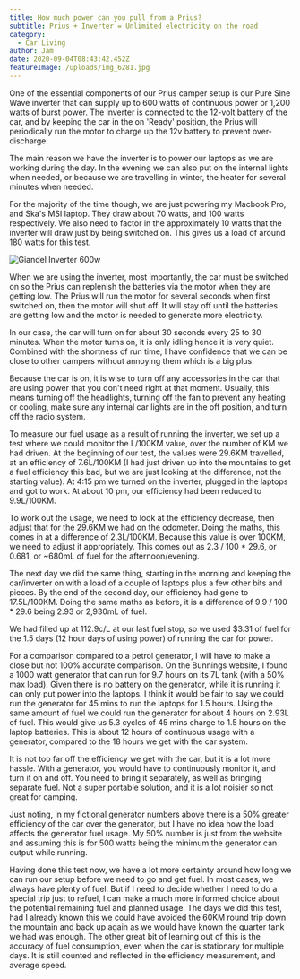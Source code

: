 ```yaml
---
title: How much power can you pull from a Prius?
subtitle: Prius + Inverter = Unlimited electricity on the road
category:
  - Car Living
author: Jam
date: 2020-09-04T08:43:42.452Z
featureImage: /uploads/img_6281.jpg
---
```

One of the essential components of our Prius camper setup is our Pure Sine Wave inverter that can supply up to 600 watts of continuous power or 1,200 watts of burst power. The inverter is connected to the 12-volt battery of the car, and by keeping the car in the on 'Ready' position, the Prius will periodically run the motor to charge up the 12v battery to prevent over-discharge.

The main reason we have the inverter is to power our laptops as we are working during the day. In the evening we can also put on the internal lights when needed, or because we are travelling in winter, the heater for several minutes when needed.

For the majority of the time though, we are just powering my Macbook Pro, and Ska's MSI laptop. They draw about 70 watts, and 100 watts respectively. We also need to factor in the approximately 10 watts that the inverter will draw just by being switched on. This gives us a load of around 180 watts for this test.

![Giandel Inverter 600w](/uploads/inverter-2.jpg)

When we are using the inverter, most importantly, the car must be switched on so the Prius can replenish the batteries via the motor when they are getting low. The Prius will run the motor for several seconds when first switched on, then the motor will shut off. It will stay off until the batteries are getting low and the motor is needed to generate more electricity.

In our case, the car will turn on for about 30 seconds every 25 to 30 minutes. When the motor turns on, it is only idling hence it is very quiet. Combined with the shortness of run time, I have confidence that we can be close to other campers without annoying them which is a big plus.

Because the car is on, it is wise to turn off any accessories in the car that are using power that you don't need right at that moment. Usually, this means turning off the headlights, turning off the fan to prevent any heating or cooling, make sure any internal car lights are in the off position, and turn off the radio system.

To measure our fuel usage as a result of running the inverter, we set up a test where we could monitor the L/100KM value, over the number of KM we had driven. At the beginning of our test, the values were 29.6KM travelled, at an efficiency of 7.6L/100KM (I had just driven up into the mountains to get a fuel efficiency this bad, but we are just looking at the difference, not the starting value). At 4:15 pm we turned on the inverter, plugged in the laptops and got to work. At about 10 pm, our efficiency had been reduced to 9.9L/100KM.

To work out the usage, we need to look at the efficiency decrease, then adjust that for the 29.6KM we had on the odometer. Doing the maths, this comes in at a difference of 2.3L/100KM. Because this value is over 100KM, we need to adjust it appropriately. This comes out as 2.3 / 100 * 29.6, or 0.681, or ~680mL of fuel for the afternoon/evening.

The next day we did the same thing, starting in the morning and keeping the car/inverter on with a load of a couple of laptops plus a few other bits and pieces. By the end of the second day, our efficiency had gone to 17.5L/100KM. Doing the same maths as before, it is a difference of 9.9 / 100 * 29.6 being 2.93 or 2,930mL of fuel.

We had filled up at 112.9c/L at our last fuel stop, so we used $3.31 of fuel for the 1.5 days (12 hour days of using power) of running the car for power.

For a comparison compared to a petrol generator, I will have to make a close but not 100% accurate comparison. On the Bunnings website, I found a 1000 watt generator that can run for 9.7 hours on its 7L tank (with a 50% max load). Given there is no battery on the generator, while it is running it can only put power into the laptops. I think it would be fair to say we could run the generator for 45 mins to run the laptops for 1.5 hours. Using the same amount of fuel we could run the generator for about 4 hours on 2.93L of fuel. This would give us 5.3 cycles of 45 mins charge to 1.5 hours on the laptop batteries. This is about 12 hours of continuous usage with a generator, compared to the 18 hours we get with the car system.

It is not too far off the efficiency we get with the car, but it is a lot more hassle. With a generator, you would have to continuously monitor it, and turn it on and off. You need to bring it separately, as well as bringing separate fuel. Not a super portable solution, and it is a lot noisier so not great for camping.

Just noting, in my fictional generator numbers above there is a 50% greater efficiency of the car over the generator, but I have no idea how the load affects the generator fuel usage. My 50% number is just from the website and assuming this is for 500 watts being the minimum the generator can output while running.

Having done this test now, we have a lot more certainty around how long we can run our setup before we need to go and get fuel. In most cases, we always have plenty of fuel. But if I need to decide whether I need to do a special trip just to refuel, I can make a much more informed choice about the potential remaining fuel and planned usage. The days we did this test, had I already known this we could have avoided the 60KM round trip down the mountain and back up again as we would have known the quarter tank we had was enough. The other great bit of learning out of this is the accuracy of fuel consumption, even when the car is stationary for multiple days. It is still counted and reflected in the efficiency measurement, and average speed.